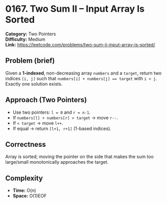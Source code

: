 # 0167. Two Sum II – Input Array Is Sorted

**Category:** Two Pointers  
**Difficulty:** Medium  
**Link:** https://leetcode.com/problems/two-sum-ii-input-array-is-sorted/

## Problem (brief)
Given a **1-indexed**, non-decreasing array `numbers` and a `target`, return two indices `[i, j]` such that `numbers[i] + numbers[j] == target` with `i < j`. Exactly one solution exists.

## Approach (Two Pointers)
- Use two pointers: `l = 0` and `r = n-1`.
- If `numbers[l] + numbers[r] > target` → move `r--`.
- If `< target` → move `l++`.
- If equal → return `[l+1, r+1]` (1-based indices).

## Correctness
Array is sorted; moving the pointer on the side that makes the sum too large/small monotonically approaches the target.

## Complexity
- **Time:** O(n)
- **Space:** O(1)EOF

